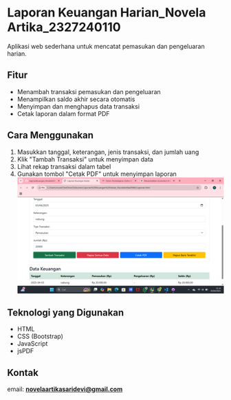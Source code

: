 # Laporan Keuangan Harian_Novela Artika_2327240110
Aplikasi web sederhana untuk mencatat pemasukan dan pengeluaran harian.  

## Fitur  
- Menambah transaksi pemasukan dan pengeluaran  
- Menampilkan saldo akhir secara otomatis  
- Menyimpan dan menghapus data transaksi  
- Cetak laporan dalam format PDF  

## Cara Menggunakan  
1. Masukkan tanggal, keterangan, jenis transaksi, dan jumlah uang  
2. Klik "Tambah Transaksi" untuk menyimpan data  
3. Lihat rekap transaksi dalam tabel  
4. Gunakan tombol "Cetak PDF" untuk menyimpan laporan
![alt text](https://github.com/novelaartikaa/LaporanKeuangan_NovelaArtika-PAW1-/blob/main/images/pict1.png?raw=true)

## Teknologi yang Digunakan  
- HTML  
- CSS (Bootstrap)  
- JavaScript  
- jsPDF  

## Kontak  
email: **novelaartikasaridevi@gmail.com**  
